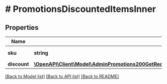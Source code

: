# # PromotionsDiscountedItemsInner

## Properties

Name | Type | Description | Notes
------------ | ------------- | ------------- | -------------
**sku** | **string** | Item SKU. | [default to 'elven_shield']
**discount** | [**\OpenAPI\Client\Model\AdminPromotions200GetRedeemableCouponPromotionModelDiscountedItemsInnerDiscount**](AdminPromotions200GetRedeemableCouponPromotionModelDiscountedItemsInnerDiscount.md) |  |

[[Back to Model list]](../../README.md#models) [[Back to API list]](../../README.md#endpoints) [[Back to README]](../../README.md)
